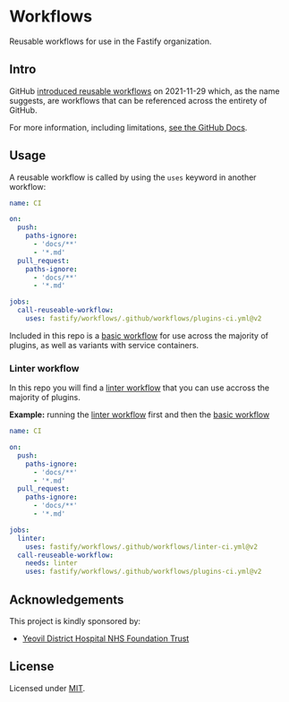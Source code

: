 # Workflows

Reusable workflows for use in the Fastify organization.

## Intro

GitHub [introduced reusable workflows](https://github.blog/2021-11-29-github-actions-reusable-workflows-is-generally-available/) on 2021-11-29 which, as the name suggests, are workflows that can be referenced across the entirety of GitHub.

For more information, including limitations, [see the GitHub Docs](https://docs.github.com/en/actions/learn-github-actions/reusing-workflows).

## Usage

A reusable workflow is called by using the `uses` keyword in another workflow:

```yml
name: CI

on:
  push:
    paths-ignore:
      - 'docs/**'
      - '*.md'
  pull_request:
    paths-ignore:
      - 'docs/**'
      - '*.md'

jobs:
  call-reuseable-workflow:
    uses: fastify/workflows/.github/workflows/plugins-ci.yml@v2
```

Included in this repo is a [basic workflow](.github/workflows/plugins-ci.yml) for use across the majority of plugins, as well as variants with service containers.

### Linter workflow

In this repo you will find a [linter workflow](.github/workflows/linter-ci.yml) that you can use accross the majority of plugins.

__Example:__ running the [linter workflow](.github/workflows/linter-ci.yml) first and then the [basic workflow](.github/workflows/plugins-ci.yml)

```yml
name: CI

on:
  push:
    paths-ignore:
      - 'docs/**'
      - '*.md'
  pull_request:
    paths-ignore:
      - 'docs/**'
      - '*.md'

jobs:
  linter:
    uses: fastify/workflows/.github/workflows/linter-ci.yml@v2
  call-reuseable-workflow:
    needs: linter
    uses: fastify/workflows/.github/workflows/plugins-ci.yml@v2
```

## Acknowledgements

This project is kindly sponsored by:

-   [Yeovil District Hospital NHS Foundation Trust](https://yeovilhospital.co.uk/)

## License

Licensed under [MIT](./LICENSE).
